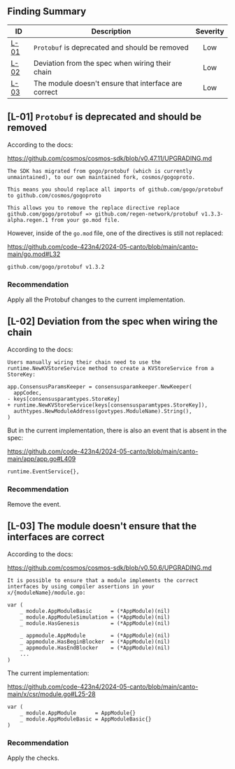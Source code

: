 ## Finding Summary 

| ID | Description | Severity |
| - | - | :-: |
| [L-01](#l-01-avoid-directly-minting-follow-nfts-to-the-profile-owner-in-processblock) | `Protobuf` is deprecated and should be removed | Low | 
| [L-02](#l-01-avoid-directly-minting-follow-nfts-to-the-profile-owner-in-processblock) | Deviation from the spec when wiring their chain | Low |
| [L-03](#l-01-avoid-directly-minting-follow-nfts-to-the-profile-owner-in-processblock) | The module doesn't ensure that interface are correct | Low |



## [L-01] `Protobuf` is deprecated and should be removed

According to the docs:

https://github.com/cosmos/cosmos-sdk/blob/v0.47.11/UPGRADING.md
```
The SDK has migrated from gogo/protobuf (which is currently unmaintained), to our own maintained fork, cosmos/gogoproto.

This means you should replace all imports of github.com/gogo/protobuf to github.com/cosmos/gogoproto

This allows you to remove the replace directive replace github.com/gogo/protobuf => github.com/regen-network/protobuf v1.3.3-alpha.regen.1 from your go.mod file.
```

However, inside of the `go.mod` file, one of the directives is still not replaced:


https://github.com/code-423n4/2024-05-canto/blob/main/canto-main/go.mod#L32
```
github.com/gogo/protobuf v1.3.2
```


### Recommendation

Apply all the Protobuf changes to the current implementation.


## [L-02] Deviation from the spec when wiring the chain

According to the docs:

```
Users manually wiring their chain need to use the runtime.NewKVStoreService method to create a KVStoreService from a StoreKey:
```

```
app.ConsensusParamsKeeper = consensusparamkeeper.NewKeeper(
  appCodec,
- keys[consensusparamtypes.StoreKey]
+ runtime.NewKVStoreService(keys[consensusparamtypes.StoreKey]),
  authtypes.NewModuleAddress(govtypes.ModuleName).String(),
)

```

But in the current implementation, there is also an event that is absent in the spec:

https://github.com/code-423n4/2024-05-canto/blob/main/canto-main/app/app.go#L409
```
runtime.EventService{},
```

### Recommendation

Remove the event.




## [L-03] The module doesn't ensure that the interfaces are correct

According to the docs:

https://github.com/cosmos/cosmos-sdk/blob/v0.50.6/UPGRADING.md
```
It is possible to ensure that a module implements the correct interfaces by using compiler assertions in your x/{moduleName}/module.go:
```

```
var (
	_ module.AppModuleBasic      = (*AppModule)(nil)
	_ module.AppModuleSimulation = (*AppModule)(nil)
	_ module.HasGenesis          = (*AppModule)(nil)

	_ appmodule.AppModule        = (*AppModule)(nil)
	_ appmodule.HasBeginBlocker  = (*AppModule)(nil)
	_ appmodule.HasEndBlocker    = (*AppModule)(nil)
	...
)
```

The current implementation:

https://github.com/code-423n4/2024-05-canto/blob/main/canto-main/x/csr/module.go#L25-28
```
var (
	_ module.AppModule      = AppModule{}
	_ module.AppModuleBasic = AppModuleBasic{}
)

```

### Recommendation

Apply the checks.


